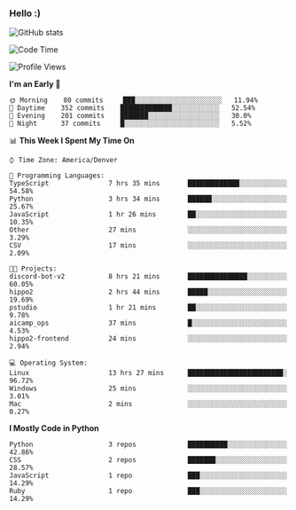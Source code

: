 ### Hello :)

![GitHub stats](https://github-readme-stats.vercel.app/api?username=neverabsolute&count_private=true&include_all_commits=true&bg_color=0D1117&text_color=F3F3F3&title_color=E1E1E1)

<!--START_SECTION:waka-->
![Code Time](http://img.shields.io/badge/Code%20Time-582%20hrs%2038%20mins-blue)

![Profile Views](http://img.shields.io/badge/Profile%20Views-1-blue)

**I'm an Early 🐤** 

```text
🌞 Morning    80 commits     ███░░░░░░░░░░░░░░░░░░░░░░   11.94% 
🌆 Daytime    352 commits    █████████████░░░░░░░░░░░░   52.54% 
🌃 Evening    201 commits    ███████░░░░░░░░░░░░░░░░░░   30.0% 
🌙 Night      37 commits     █░░░░░░░░░░░░░░░░░░░░░░░░   5.52%

```


📊 **This Week I Spent My Time On** 

```text
⌚︎ Time Zone: America/Denver

💬 Programming Languages: 
TypeScript               7 hrs 35 mins       █████████████░░░░░░░░░░░░   54.58% 
Python                   3 hrs 34 mins       ██████░░░░░░░░░░░░░░░░░░░   25.67% 
JavaScript               1 hr 26 mins        ██░░░░░░░░░░░░░░░░░░░░░░░   10.35% 
Other                    27 mins             ░░░░░░░░░░░░░░░░░░░░░░░░░   3.29% 
CSV                      17 mins             ░░░░░░░░░░░░░░░░░░░░░░░░░   2.09%

🐱‍💻 Projects: 
discord-bot-v2           8 hrs 21 mins       ███████████████░░░░░░░░░░   60.05% 
hippo2                   2 hrs 44 mins       █████░░░░░░░░░░░░░░░░░░░░   19.69% 
pstudio                  1 hr 21 mins        ██░░░░░░░░░░░░░░░░░░░░░░░   9.78% 
aicamp_ops               37 mins             █░░░░░░░░░░░░░░░░░░░░░░░░   4.53% 
hippo2-frontend          24 mins             ░░░░░░░░░░░░░░░░░░░░░░░░░   2.94%

💻 Operating System: 
Linux                    13 hrs 27 mins      ████████████████████████░   96.72% 
Windows                  25 mins             ░░░░░░░░░░░░░░░░░░░░░░░░░   3.01% 
Mac                      2 mins              ░░░░░░░░░░░░░░░░░░░░░░░░░   0.27%

```

**I Mostly Code in Python** 

```text
Python                   3 repos             ██████████░░░░░░░░░░░░░░░   42.86% 
CSS                      2 repos             ███████░░░░░░░░░░░░░░░░░░   28.57% 
JavaScript               1 repo              ███░░░░░░░░░░░░░░░░░░░░░░   14.29% 
Ruby                     1 repo              ███░░░░░░░░░░░░░░░░░░░░░░   14.29%

```



<!--END_SECTION:waka-->
